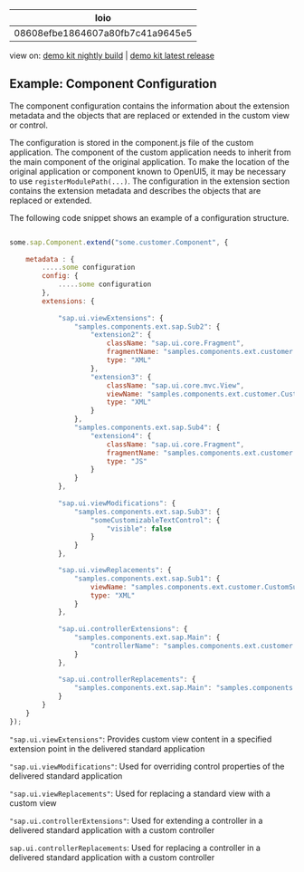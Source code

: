 <!-- loio08608efbe1864607a80fb7c41a9645e5 -->

| loio |
| -----|
| 08608efbe1864607a80fb7c41a9645e5 |

<div id="loio">

view on: [demo kit nightly build](https://sdk.openui5.org/nightly/#/topic/08608efbe1864607a80fb7c41a9645e5) | [demo kit latest release](https://sdk.openui5.org/topic/08608efbe1864607a80fb7c41a9645e5)</div>

## Example: Component Configuration

The component configuration contains the information about the extension metadata and the objects that are replaced or extended in the custom view or control.

The configuration is stored in the component.js file of the custom application. The component of the custom application needs to inherit from the main component of the original application. To make the location of the original application or component known to OpenUI5, it may be necessary to use `registerModulePath(...)`. The configuration in the extension section contains the extension metadata and describes the objects that are replaced or extended.

The following code snippet shows an example of a configuration structure.

```js

some.sap.Component.extend("some.customer.Component", {
    
    metadata : {
        .....some configuration
        config: {
            .....some configuration
        },
        extensions: {
                      
            "sap.ui.viewExtensions": {        
                "samples.components.ext.sap.Sub2": {    
                    "extension2": {    
                        className: "sap.ui.core.Fragment",    
                        fragmentName: "samples.components.ext.customer.CustomFrag1",
                        type: "XML"
                    },    
                    "extension3": {    
                        className: "sap.ui.core.mvc.View",
                        viewName: "samples.components.ext.customer.CustomSubSubView1",            
                        type: "XML"
                    }    
                },
                "samples.components.ext.sap.Sub4": {
                    "extension4": {
                        className: "sap.ui.core.Fragment",
                        fragmentName: "samples.components.ext.customer.CustomFrag2",
                        type: "JS"
                    }
                }
            },
            
            "sap.ui.viewModifications": {        
                "samples.components.ext.sap.Sub3": {    
                    "someCustomizableTextControl": {    
                        "visible": false
                    }
                }    
            },

            "sap.ui.viewReplacements": {
                "samples.components.ext.sap.Sub1": {
                    viewName: "samples.components.ext.customer.CustomSub1",
                    type: "XML"
                }
            },
            
            "sap.ui.controllerExtensions": {    
                "samples.components.ext.sap.Main": {
                    "controllerName": "samples.components.ext.customer.MainExtension"
                }
            },
             
            "sap.ui.controllerReplacements": {   
                "samples.components.ext.sap.Main": "samples.components.ext.customer.MainReplacement"
            }
        }
    }
});
```

`"sap.ui.viewExtensions"`: Provides custom view content in a specified extension point in the delivered standard application

`"sap.ui.viewModifications"`: Used for overriding control properties of the delivered standard application

`"sap.ui.viewReplacements"`: Used for replacing a standard view with a custom view

`"sap.ui.controllerExtensions"`: Used for extending a controller in a delivered standard application with a custom controller

`sap.ui.controllerReplacements`: Used for replacing a controller in a delivered standard application with a custom controller

